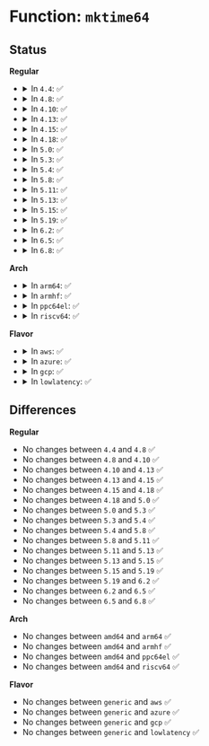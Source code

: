 # Function: <code>mktime64</code>

## Status
<b>Regular</b>
<ul>
<li>
<details>
<summary>In <code>4.4</code>: ✅</summary>

```c
time64_t mktime64(const unsigned int year0, const unsigned int mon0, const unsigned int day, const unsigned int hour, const unsigned int min, const unsigned int sec);
```

**Collision:** Unique Global

**Inline:** No

**Transformation:** False

**Instances:**

```
In kernel/time/time.c (ffffffff810eabe0)
Location: kernel/time/time.c:326
Inline: False
Direct callers:
  - arch/x86/kernel/rtc.c:mach_get_cmos_time
  - arch/x86/platform/efi/efi.c:efi_get_time
  - crypto/asymmetric_keys/x509_cert_parser.c:x509_decode_time
  - drivers/rtc/rtc-lib.c:rtc_tm_to_time64
```
**Symbols:**

```
ffffffff810eabe0-ffffffff810eac77: mktime64 (STB_GLOBAL)
```
</details>
</li>
<li>
<details>
<summary>In <code>4.8</code>: ✅</summary>

```c
time64_t mktime64(const unsigned int year0, const unsigned int mon0, const unsigned int day, const unsigned int hour, const unsigned int min, const unsigned int sec);
```

**Collision:** Unique Global

**Inline:** No

**Transformation:** False

**Instances:**

```
In kernel/time/time.c (ffffffff810f1880)
Location: kernel/time/time.c:333
Inline: False
Direct callers:
  - arch/x86/kernel/rtc.c:mach_get_cmos_time
  - crypto/asymmetric_keys/x509_cert_parser.c:x509_decode_time
  - drivers/rtc/rtc-lib.c:rtc_tm_to_time64
```
**Symbols:**

```
ffffffff810f1880-ffffffff810f1917: mktime64 (STB_GLOBAL)
```
</details>
</li>
<li>
<details>
<summary>In <code>4.10</code>: ✅</summary>

```c
time64_t mktime64(const unsigned int year0, const unsigned int mon0, const unsigned int day, const unsigned int hour, const unsigned int min, const unsigned int sec);
```

**Collision:** Unique Global

**Inline:** No

**Transformation:** False

**Instances:**

```
In kernel/time/time.c (ffffffff810f8a00)
Location: kernel/time/time.c:333
Inline: False
Direct callers:
  - arch/x86/kernel/rtc.c:mach_get_cmos_time
  - crypto/asymmetric_keys/x509_cert_parser.c:x509_decode_time
  - drivers/rtc/rtc-lib.c:rtc_tm_to_time64
```
**Symbols:**

```
ffffffff810f8a00-ffffffff810f8a97: mktime64 (STB_GLOBAL)
```
</details>
</li>
<li>
<details>
<summary>In <code>4.13</code>: ✅</summary>

```c
time64_t mktime64(const unsigned int year0, const unsigned int mon0, const unsigned int day, const unsigned int hour, const unsigned int min, const unsigned int sec);
```

**Collision:** Unique Global

**Inline:** No

**Transformation:** False

**Instances:**

```
In kernel/time/time.c (ffffffff810faa20)
Location: kernel/time/time.c:423
Inline: False
Direct callers:
  - arch/x86/kernel/rtc.c:mach_get_cmos_time
  - crypto/asymmetric_keys/x509_cert_parser.c:x509_decode_time
  - drivers/rtc/rtc-lib.c:rtc_tm_to_time64
```
**Symbols:**

```
ffffffff810faa20-ffffffff810faab7: mktime64 (STB_GLOBAL)
```
</details>
</li>
<li>
<details>
<summary>In <code>4.15</code>: ✅</summary>

```c
time64_t mktime64(const unsigned int year0, const unsigned int mon0, const unsigned int day, const unsigned int hour, const unsigned int min, const unsigned int sec);
```

**Collision:** Unique Global

**Inline:** No

**Transformation:** False

**Instances:**

```
In kernel/time/time.c (ffffffff811053b0)
Location: kernel/time/time.c:389
Inline: False
Direct callers:
  - arch/x86/kernel/rtc.c:mach_get_cmos_time
  - crypto/asymmetric_keys/x509_cert_parser.c:x509_decode_time
  - drivers/rtc/rtc-lib.c:rtc_tm_to_time64
```
**Symbols:**

```
ffffffff811053b0-ffffffff81105447: mktime64 (STB_GLOBAL)
```
</details>
</li>
<li>
<details>
<summary>In <code>4.18</code>: ✅</summary>

```c
time64_t mktime64(const unsigned int year0, const unsigned int mon0, const unsigned int day, const unsigned int hour, const unsigned int min, const unsigned int sec);
```

**Collision:** Unique Global

**Inline:** No

**Transformation:** False

**Instances:**

```
In kernel/time/time.c (ffffffff811101c0)
Location: kernel/time/time.c:391
Inline: False
Direct callers:
  - arch/x86/kernel/rtc.c:mach_get_cmos_time
  - crypto/asymmetric_keys/x509_cert_parser.c:x509_decode_time
  - drivers/rtc/rtc-lib.c:rtc_tm_to_time64
```
**Symbols:**

```
ffffffff811101c0-ffffffff8111025f: mktime64 (STB_GLOBAL)
```
</details>
</li>
<li>
<details>
<summary>In <code>5.0</code>: ✅</summary>

```c
time64_t mktime64(const unsigned int year0, const unsigned int mon0, const unsigned int day, const unsigned int hour, const unsigned int min, const unsigned int sec);
```

**Collision:** Unique Global

**Inline:** No

**Transformation:** False

**Instances:**

```
In kernel/time/time.c (ffffffff8111b800)
Location: kernel/time/time.c:365
Inline: False
Direct callers:
  - arch/x86/kernel/rtc.c:mach_get_cmos_time
  - crypto/asymmetric_keys/x509_cert_parser.c:x509_decode_time
  - drivers/rtc/lib.c:rtc_tm_to_time64
  - drivers/rtc/class.c:__rtc_register_device
```
**Symbols:**

```
ffffffff8111b800-ffffffff8111b89f: mktime64 (STB_GLOBAL)
```
</details>
</li>
<li>
<details>
<summary>In <code>5.3</code>: ✅</summary>

```c
time64_t mktime64(const unsigned int year0, const unsigned int mon0, const unsigned int day, const unsigned int hour, const unsigned int min, const unsigned int sec);
```

**Collision:** Unique Global

**Inline:** No

**Transformation:** False

**Instances:**

```
In kernel/time/time.c (ffffffff81126230)
Location: kernel/time/time.c:433
Inline: False
Direct callers:
  - arch/x86/kernel/rtc.c:mach_get_cmos_time
  - crypto/asymmetric_keys/x509_cert_parser.c:x509_decode_time
  - drivers/rtc/lib.c:rtc_tm_to_time64
```
**Symbols:**

```
ffffffff81126230-ffffffff811262c8: mktime64 (STB_GLOBAL)
```
</details>
</li>
<li>
<details>
<summary>In <code>5.4</code>: ✅</summary>

```c
time64_t mktime64(const unsigned int year0, const unsigned int mon0, const unsigned int day, const unsigned int hour, const unsigned int min, const unsigned int sec);
```

**Collision:** Unique Global

**Inline:** No

**Transformation:** False

**Instances:**

```
In kernel/time/time.c (ffffffff811321d0)
Location: kernel/time/time.c:433
Inline: False
Direct callers:
  - arch/x86/kernel/rtc.c:mach_get_cmos_time
  - crypto/asymmetric_keys/x509_cert_parser.c:x509_decode_time
  - drivers/rtc/lib.c:rtc_tm_to_time64
```
**Symbols:**

```
ffffffff811321d0-ffffffff81132268: mktime64 (STB_GLOBAL)
```
</details>
</li>
<li>
<details>
<summary>In <code>5.8</code>: ✅</summary>

```c
time64_t mktime64(const unsigned int year0, const unsigned int mon0, const unsigned int day, const unsigned int hour, const unsigned int min, const unsigned int sec);
```

**Collision:** Unique Global

**Inline:** No

**Transformation:** False

**Instances:**

```
In kernel/time/time.c (ffffffff81141640)
Location: kernel/time/time.c:431
Inline: False
Direct callers:
  - arch/x86/kernel/rtc.c:mach_get_cmos_time
  - crypto/asymmetric_keys/x509_cert_parser.c:x509_decode_time
  - drivers/rtc/lib.c:rtc_tm_to_ktime
  - drivers/rtc/class.c:rtc_device_get_offset
```
**Symbols:**

```
ffffffff81141640-ffffffff811416d8: mktime64 (STB_GLOBAL)
```
</details>
</li>
<li>
<details>
<summary>In <code>5.11</code>: ✅</summary>

```c
time64_t mktime64(const unsigned int year0, const unsigned int mon0, const unsigned int day, const unsigned int hour, const unsigned int min, const unsigned int sec);
```

**Collision:** Unique Global

**Inline:** No

**Transformation:** False

**Instances:**

```
In kernel/time/time.c (ffffffff8113d850)
Location: kernel/time/time.c:431
Inline: False
Direct callers:
  - arch/x86/kernel/rtc.c:mach_get_cmos_time
  - crypto/asymmetric_keys/x509_cert_parser.c:x509_decode_time
  - drivers/rtc/lib.c:rtc_tm_to_ktime
  - drivers/rtc/class.c:rtc_device_get_offset
```
**Symbols:**

```
ffffffff8113d850-ffffffff8113d8e8: mktime64 (STB_GLOBAL)
```
</details>
</li>
<li>
<details>
<summary>In <code>5.13</code>: ✅</summary>

```c
time64_t mktime64(const unsigned int year0, const unsigned int mon0, const unsigned int day, const unsigned int hour, const unsigned int min, const unsigned int sec);
```

**Collision:** Unique Global

**Inline:** No

**Transformation:** False

**Instances:**

```
In kernel/time/time.c (ffffffff8113eaa0)
Location: kernel/time/time.c:431
Inline: False
Direct callers:
  - arch/x86/kernel/rtc.c:mach_get_cmos_time
  - crypto/asymmetric_keys/x509_cert_parser.c:x509_decode_time
  - drivers/rtc/lib.c:rtc_tm_to_ktime
  - drivers/rtc/class.c:__devm_rtc_register_device
```
**Symbols:**

```
ffffffff8113eaa0-ffffffff8113eb34: mktime64 (STB_GLOBAL)
```
</details>
</li>
<li>
<details>
<summary>In <code>5.15</code>: ✅</summary>

```c
time64_t mktime64(const unsigned int year0, const unsigned int mon0, const unsigned int day, const unsigned int hour, const unsigned int min, const unsigned int sec);
```

**Collision:** Unique Global

**Inline:** No

**Transformation:** False

**Instances:**

```
In kernel/time/time.c (ffffffff81161f30)
Location: kernel/time/time.c:431
Inline: False
Direct callers:
  - arch/x86/kernel/rtc.c:mach_get_cmos_time
  - crypto/asymmetric_keys/x509_cert_parser.c:x509_decode_time
  - drivers/rtc/lib.c:rtc_tm_to_ktime
  - drivers/rtc/class.c:__devm_rtc_register_device
```
**Symbols:**

```
ffffffff81161f30-ffffffff81161fc4: mktime64 (STB_GLOBAL)
```
</details>
</li>
<li>
<details>
<summary>In <code>5.19</code>: ✅</summary>

```c
time64_t mktime64(const unsigned int year0, const unsigned int mon0, const unsigned int day, const unsigned int hour, const unsigned int min, const unsigned int sec);
```

**Collision:** Unique Global

**Inline:** No

**Transformation:** False

**Instances:**

```
In kernel/time/time.c (ffffffff81194e50)
Location: kernel/time/time.c:431
Inline: False
Direct callers:
  - arch/x86/kernel/rtc.c:mach_get_cmos_time
  - crypto/asymmetric_keys/x509_cert_parser.c:x509_decode_time
  - drivers/rtc/lib.c:rtc_tm_to_ktime
  - drivers/rtc/class.c:__devm_rtc_register_device
```
**Symbols:**

```
ffffffff81194e50-ffffffff81194efc: mktime64 (STB_GLOBAL)
```
</details>
</li>
<li>
<details>
<summary>In <code>6.2</code>: ✅</summary>

```c
time64_t mktime64(const unsigned int year0, const unsigned int mon0, const unsigned int day, const unsigned int hour, const unsigned int min, const unsigned int sec);
```

**Collision:** Unique Global

**Inline:** No

**Transformation:** False

**Instances:**

```
In kernel/time/time.c (ffffffff811d2b90)
Location: kernel/time/time.c:431
Inline: False
Direct callers:
  - crypto/asymmetric_keys/x509_cert_parser.c:x509_decode_time
  - drivers/rtc/lib.c:rtc_tm_to_ktime
  - drivers/rtc/class.c:__devm_rtc_register_device
```
**Symbols:**

```
ffffffff811d2b90-ffffffff811d2c3c: mktime64 (STB_GLOBAL)
```
</details>
</li>
<li>
<details>
<summary>In <code>6.5</code>: ✅</summary>

```c
time64_t mktime64(const unsigned int year0, const unsigned int mon0, const unsigned int day, const unsigned int hour, const unsigned int min, const unsigned int sec);
```

**Collision:** Unique Global

**Inline:** No

**Transformation:** False

**Instances:**

```
In kernel/time/time.c (ffffffff811e6e80)
Location: kernel/time/time.c:431
Inline: False
Direct callers:
  - crypto/asymmetric_keys/x509_cert_parser.c:x509_decode_time
  - drivers/rtc/lib.c:rtc_tm_to_ktime
  - drivers/rtc/class.c:__devm_rtc_register_device
```
**Symbols:**

```
ffffffff811e6e80-ffffffff811e6f2c: mktime64 (STB_GLOBAL)
```
</details>
</li>
<li>
<details>
<summary>In <code>6.8</code>: ✅</summary>

```c
time64_t mktime64(const unsigned int year0, const unsigned int mon0, const unsigned int day, const unsigned int hour, const unsigned int min, const unsigned int sec);
```

**Collision:** Unique Global

**Inline:** No

**Transformation:** False

**Instances:**

```
In kernel/time/time.c (ffffffff811fcbd0)
Location: kernel/time/time.c:449
Inline: False
Direct callers:
  - crypto/asymmetric_keys/x509_cert_parser.c:x509_decode_time
  - drivers/rtc/lib.c:rtc_tm_to_ktime
  - drivers/rtc/class.c:__devm_rtc_register_device
```
**Symbols:**

```
ffffffff811fcbd0-ffffffff811fcc7c: mktime64 (STB_GLOBAL)
```
</details>
</li>
</ul>
<b>Arch</b>
<ul>
<li>
<details>
<summary>In <code>arm64</code>: ✅</summary>

```c
time64_t mktime64(const unsigned int year0, const unsigned int mon0, const unsigned int day, const unsigned int hour, const unsigned int min, const unsigned int sec);
```

**Collision:** Unique Global

**Inline:** No

**Transformation:** False

**Instances:**

```
In kernel/time/time.c (ffff800010199b88)
Location: kernel/time/time.c:433
Inline: False
Direct callers:
  - crypto/asymmetric_keys/x509_cert_parser.c:x509_decode_time
  - drivers/rtc/lib.c:rtc_tm_to_time64
```
**Symbols:**

```
ffff800010199b88-ffff800010199c60: mktime64 (STB_GLOBAL)
```
</details>
</li>
<li>
<details>
<summary>In <code>armhf</code>: ✅</summary>

```c
time64_t mktime64(const unsigned int year0, const unsigned int mon0, const unsigned int day, const unsigned int hour, const unsigned int min, const unsigned int sec);
```

**Collision:** Unique Global

**Inline:** No

**Transformation:** False

**Instances:**

```
In kernel/time/time.c (c03e4574)
Location: kernel/time/time.c:433
Inline: False
Direct callers:
  - crypto/asymmetric_keys/x509_cert_parser.c:x509_decode_time
  - drivers/rtc/lib.c:rtc_tm_to_time64
```
**Symbols:**

```
c03e4574-c03e4690: mktime64 (STB_GLOBAL)
```
</details>
</li>
<li>
<details>
<summary>In <code>ppc64el</code>: ✅</summary>

```c
time64_t mktime64(const unsigned int year0, const unsigned int mon0, const unsigned int day, const unsigned int hour, const unsigned int min, const unsigned int sec);
```

**Collision:** Unique Global

**Inline:** No

**Transformation:** False

**Instances:**

```
In kernel/time/time.c (c0000000001f9e80)
Location: kernel/time/time.c:433
Inline: False
Direct callers:
  - arch/powerpc/kernel/rtas-rtc.c:rtas_get_boot_time
  - arch/powerpc/kernel/rtas-proc.c:ppc_rtas_clock_show
  - crypto/asymmetric_keys/x509_cert_parser.c:x509_decode_time
  - drivers/rtc/lib.c:rtc_tm_to_time64
```
**Symbols:**

```
c0000000001f9e80-c0000000001f9f28: mktime64 (STB_GLOBAL)
```
</details>
</li>
<li>
<details>
<summary>In <code>riscv64</code>: ✅</summary>

```c
time64_t mktime64(const unsigned int year0, const unsigned int mon0, const unsigned int day, const unsigned int hour, const unsigned int min, const unsigned int sec);
```

**Collision:** Unique Global

**Inline:** No

**Transformation:** False

**Instances:**

```
In kernel/time/time.c (ffffffe00012a0c2)
Location: kernel/time/time.c:433
Inline: False
Direct callers:
  - crypto/asymmetric_keys/x509_cert_parser.c:x509_decode_time
  - drivers/rtc/lib.c:rtc_tm_to_time64
```
**Symbols:**

```
ffffffe00012a0c2-ffffffe00012a18c: mktime64 (STB_GLOBAL)
```
</details>
</li>
</ul>
<b>Flavor</b>
<ul>
<li>
<details>
<summary>In <code>aws</code>: ✅</summary>

```c
time64_t mktime64(const unsigned int year0, const unsigned int mon0, const unsigned int day, const unsigned int hour, const unsigned int min, const unsigned int sec);
```

**Collision:** Unique Global

**Inline:** No

**Transformation:** False

**Instances:**

```
In kernel/time/time.c (ffffffff8112a980)
Location: kernel/time/time.c:433
Inline: False
Direct callers:
  - arch/x86/kernel/rtc.c:mach_get_cmos_time
  - crypto/asymmetric_keys/x509_cert_parser.c:x509_decode_time
  - drivers/rtc/lib.c:rtc_tm_to_time64
```
**Symbols:**

```
ffffffff8112a980-ffffffff8112aa18: mktime64 (STB_GLOBAL)
```
</details>
</li>
<li>
<details>
<summary>In <code>azure</code>: ✅</summary>

```c
time64_t mktime64(const unsigned int year0, const unsigned int mon0, const unsigned int day, const unsigned int hour, const unsigned int min, const unsigned int sec);
```

**Collision:** Unique Global

**Inline:** No

**Transformation:** False

**Instances:**

```
In kernel/time/time.c (ffffffff8111d1f0)
Location: kernel/time/time.c:433
Inline: False
Direct callers:
  - arch/x86/kernel/rtc.c:mach_get_cmos_time
  - crypto/asymmetric_keys/x509_cert_parser.c:x509_decode_time
  - drivers/rtc/lib.c:rtc_tm_to_time64
```
**Symbols:**

```
ffffffff8111d1f0-ffffffff8111d288: mktime64 (STB_GLOBAL)
```
</details>
</li>
<li>
<details>
<summary>In <code>gcp</code>: ✅</summary>

```c
time64_t mktime64(const unsigned int year0, const unsigned int mon0, const unsigned int day, const unsigned int hour, const unsigned int min, const unsigned int sec);
```

**Collision:** Unique Global

**Inline:** No

**Transformation:** False

**Instances:**

```
In kernel/time/time.c (ffffffff811286a0)
Location: kernel/time/time.c:433
Inline: False
Direct callers:
  - arch/x86/kernel/rtc.c:mach_get_cmos_time
  - crypto/asymmetric_keys/x509_cert_parser.c:x509_decode_time
  - drivers/rtc/lib.c:rtc_tm_to_time64
```
**Symbols:**

```
ffffffff811286a0-ffffffff81128738: mktime64 (STB_GLOBAL)
```
</details>
</li>
<li>
<details>
<summary>In <code>lowlatency</code>: ✅</summary>

```c
time64_t mktime64(const unsigned int year0, const unsigned int mon0, const unsigned int day, const unsigned int hour, const unsigned int min, const unsigned int sec);
```

**Collision:** Unique Global

**Inline:** No

**Transformation:** False

**Instances:**

```
In kernel/time/time.c (ffffffff81134d20)
Location: kernel/time/time.c:433
Inline: False
Direct callers:
  - arch/x86/kernel/rtc.c:mach_get_cmos_time
  - crypto/asymmetric_keys/x509_cert_parser.c:x509_decode_time
  - drivers/rtc/lib.c:rtc_tm_to_time64
```
**Symbols:**

```
ffffffff81134d20-ffffffff81134db8: mktime64 (STB_GLOBAL)
```
</details>
</li>
</ul>

## Differences
<b>Regular</b>
<ul>
<li>
No changes between <code>4.4</code> and <code>4.8</code> ✅
</li>
<li>
No changes between <code>4.8</code> and <code>4.10</code> ✅
</li>
<li>
No changes between <code>4.10</code> and <code>4.13</code> ✅
</li>
<li>
No changes between <code>4.13</code> and <code>4.15</code> ✅
</li>
<li>
No changes between <code>4.15</code> and <code>4.18</code> ✅
</li>
<li>
No changes between <code>4.18</code> and <code>5.0</code> ✅
</li>
<li>
No changes between <code>5.0</code> and <code>5.3</code> ✅
</li>
<li>
No changes between <code>5.3</code> and <code>5.4</code> ✅
</li>
<li>
No changes between <code>5.4</code> and <code>5.8</code> ✅
</li>
<li>
No changes between <code>5.8</code> and <code>5.11</code> ✅
</li>
<li>
No changes between <code>5.11</code> and <code>5.13</code> ✅
</li>
<li>
No changes between <code>5.13</code> and <code>5.15</code> ✅
</li>
<li>
No changes between <code>5.15</code> and <code>5.19</code> ✅
</li>
<li>
No changes between <code>5.19</code> and <code>6.2</code> ✅
</li>
<li>
No changes between <code>6.2</code> and <code>6.5</code> ✅
</li>
<li>
No changes between <code>6.5</code> and <code>6.8</code> ✅
</li>
</ul>
<b>Arch</b>
<ul>
<li>
No changes between <code>amd64</code> and <code>arm64</code> ✅
</li>
<li>
No changes between <code>amd64</code> and <code>armhf</code> ✅
</li>
<li>
No changes between <code>amd64</code> and <code>ppc64el</code> ✅
</li>
<li>
No changes between <code>amd64</code> and <code>riscv64</code> ✅
</li>
</ul>
<b>Flavor</b>
<ul>
<li>
No changes between <code>generic</code> and <code>aws</code> ✅
</li>
<li>
No changes between <code>generic</code> and <code>azure</code> ✅
</li>
<li>
No changes between <code>generic</code> and <code>gcp</code> ✅
</li>
<li>
No changes between <code>generic</code> and <code>lowlatency</code> ✅
</li>
</ul>
